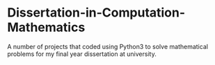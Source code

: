 # Dissertation-in-Computation-Mathematics
A number of projects that coded using Python3 to solve mathematical problems for my final year dissertation at university. 
